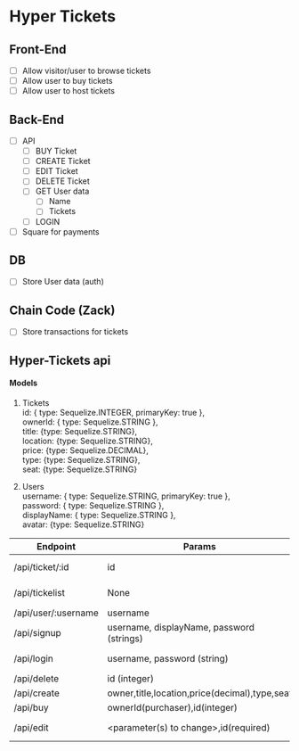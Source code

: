 # Hyper Tickets

## Front-End
- [ ] Allow visitor/user to browse tickets
- [ ] Allow user to buy tickets
- [ ] Allow user to host tickets

## Back-End
- [ ] API
    - [ ] BUY Ticket
    - [ ] CREATE Ticket
    - [ ] EDIT Ticket
    - [ ] DELETE Ticket
    - [ ] GET User data
      - [ ] Name
      - [ ] Tickets
    - [ ] LOGIN
- [ ] Square for payments

## DB
- [ ] Store User data (auth)

## Chain Code (Zack)
- [ ] Store transactions for tickets

## Hyper-Tickets api

#### Models

1. Tickets  
id: { type: Sequelize.INTEGER, primaryKey: true },  
ownerId: { type: Sequelize.STRING },  
title: {type: Sequelize.STRING},  
location: {type: Sequelize.STRING},  
price: {type: Sequelize.DECIMAL},  
type: {type: Sequelize.STRING},  
seat: {type: Sequelize.STRING}  

2. Users  
username: { type: Sequelize.STRING, primaryKey: true },  
password: { type: Sequelize.STRING },  
displayName: { type: Sequelize.STRING },  
avatar: {type: Sequelize.STRING}   

|Endpoint          |Params             |Returns         |Method|
| --- | --- | --- | --- |
|/api/ticket/:id   |id        |Ticket (object) |GET|
|/api/tickelist|None|Recent 20 tickets(array)|GET|
|/api/user/:username|username|User (object)|GET|
|/api/signup|username, displayName, password (strings)|String result|POST|
|/api/login|username, password (string)|User (object) or FALSE|POST|
|/api/delete|id (integer)|String result|POST|
|/api/create|owner,title,location,price(decimal),type,seat|String result|POST|
|/api/buy|ownerId(purchaser),id(integer)|String result|POST|
|/api/edit|<parameter(s) to change>,id(required)|'Updated' or err|POST|
